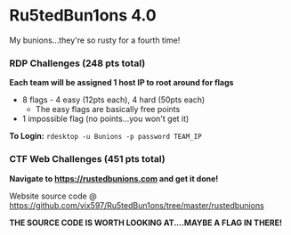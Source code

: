 # Ru5tedBun1ons 4.0
My bunions...they're so rusty for a fourth time!

### RDP Challenges (248 pts total)

__Each team will be assigned 1 host IP to root around for flags__

* 8 flags - 4 easy (12pts each), 4 hard (50pts each) 
  * The easy flags are basically free points
* 1 impossible flag (no points...you won't get it)

__To Login:__ `rdesktop -u Bunions -p password TEAM_IP`

### CTF Web Challenges (451 pts total)

__Navigate to https://rustedbunions.com and get it done!__

Website source code @ https://github.com/vix597/Ru5tedBun1ons/tree/master/rustedbunions

__THE SOURCE CODE IS WORTH LOOKING AT....MAYBE A FLAG IN THERE!__
